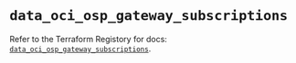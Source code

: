 # `data_oci_osp_gateway_subscriptions`

Refer to the Terraform Registory for docs: [`data_oci_osp_gateway_subscriptions`](https://registry.terraform.io/providers/oracle/oci/6.18.0/docs/data-sources/osp_gateway_subscriptions).
